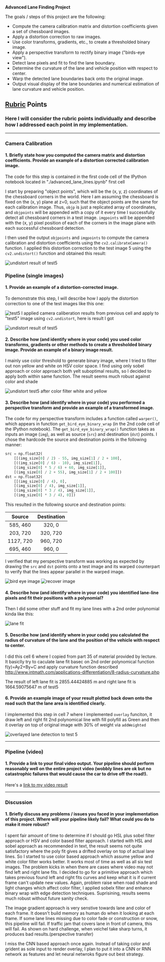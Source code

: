 **Advanced Lane Finding Project**

The goals / steps of this project are the following:

* Compute the camera calibration matrix and distortion coefficients given a set of chessboard images.
* Apply a distortion correction to raw images.
* Use color transforms, gradients, etc., to create a thresholded binary image.
* Apply a perspective transform to rectify binary image ("birds-eye view").
* Detect lane pixels and fit to find the lane boundary.
* Determine the curvature of the lane and vehicle position with respect to center.
* Warp the detected lane boundaries back onto the original image.
* Output visual display of the lane boundaries and numerical estimation of lane curvature and vehicle position.

[//]: # (Image References)

[image1]: ./examples/undistort_output.png "Undistorted"
[image2]: ./test_images/test1.jpg "Road Transformed"
[image3]: ./examples/binary_combo_example.jpg "Binary Example"
[image4]: ./examples/warped_straight_lines.jpg "Warp Example"
[image5]: ./examples/color_fit_lines.jpg "Fit Visual"
[image6]: ./examples/example_output.jpg "Output"
[image7]: ./output_images/undistort-test5.jpg "undistort-test5"
[image8]: ./test_images/test5.jpg "test5"
[image9]: ./output_images/warped-test5.jpg "warp"
[image10]: ./output_images/recover-test5.jpg "recover"
[image11]: ./output_images/color_filter.jpg "color_filter"
[image12]: ./output_images/lane_fit-test5.jpg "lane fit"
[image13]: ./output_images/plottest5.jpg "recovered test5"
[video1]: ./project_video.mp4 "Video"

## [Rubric](https://review.udacity.com/#!/rubrics/571/view) Points

### Here I will consider the rubric points individually and describe how I addressed each point in my implementation.  

---

### Camera Calibration

#### 1. Briefly state how you computed the camera matrix and distortion coefficients. Provide an example of a distortion corrected calibration image.

The code for this step is contained in the first code cell of the IPython notebook located in "./advanced_lane_lines.ipynb" first cell

I start by preparing "object points", which will be the (x, y, z) coordinates of the chessboard corners in the world. Here I am assuming the chessboard is fixed on the (x, y) plane at z=0, such that the object points are the same for each calibration image.  Thus, `objp` is just a replicated array of coordinates, and `objpoints` will be appended with a copy of it every time I successfully detect all chessboard corners in a test image.  `imgpoints` will be appended with the (x, y) pixel position of each of the corners in the image plane with each successful chessboard detection.  

I then used the output `objpoints` and `imgpoints` to compute the camera calibration and distortion coefficients using the `cv2.calibrateCamera()` function.  I applied this distortion correction to the test image 5 using the `cv2.undistort()` function and obtained this result: 

![undistort result of test5][image7]

### Pipeline (single images)

#### 1. Provide an example of a distortion-corrected image.

To demonstrate this step, I will describe how I apply the distortion correction to one of the test images like this one:

![test5][image8]
I applied camera caliberation results from previous cell and apply to "test5" image using `cv2.undistort`, here is result I got

![undistort result of test5][image7]

#### 2. Describe how (and identify where in your code) you used color transforms, gradients or other methods to create a thresholded binary image.  Provide an example of a binary image result.
I mainly use color threshold to generate binary image, where I tried to filter out non yellow and white on HSV color space. I find using only sobel approach or color approach both yelt suboptimal results, so I decided to apply both within same function. The result seems much robust against color and shade

![undistort test5 after color filter white and yellow][image11]

#### 3. Describe how (and identify where in your code) you performed a perspective transform and provide an example of a transformed image.

The code for my perspective transform includes a function called `warper()`, which appears in function `get_bird_eye_binary_wrap` (in the 2nd code cell of the IPython notebook).  The `get_bird_eye_binary_wrap()` function takes as inputs an image (`img`), as well as source (`src`) and destination (`dst`) points.  I chose the hardcode the source and destination points in the following manner:

```python
src = np.float32(
    [[(img_size[0] / 2) - 55, img_size[1] / 2 + 100],
    [((img_size[0] / 6) - 10), img_size[1]],
    [(img_size[0] * 5 / 6) + 60, img_size[1]],
    [(img_size[0] / 2 + 55), img_size[1] / 2 + 100]])
dst = np.float32(
    [[(img_size[0] / 4), 0],
    [(img_size[0] / 4), img_size[1]],
    [(img_size[0] * 3 / 4), img_size[1]],
    [(img_size[0] * 3 / 4), 0]])
```

This resulted in the following source and destination points:

| Source        | Destination   | 
|:-------------:|:-------------:| 
| 585, 460      | 320, 0        | 
| 203, 720      | 320, 720      |
| 1127, 720     | 960, 720      |
| 695, 460      | 960, 0        |

I verified that my perspective transform was working as expected by drawing the `src` and `dst` points onto a test image and its warped counterpart to verify that the lines appear parallel in the warped image.

![bird eye image][image9]
![recover image][image10]

#### 4. Describe how (and identify where in your code) you identified lane-line pixels and fit their positions with a polynomial?

Then I did some other stuff and fit my lane lines with a 2nd order polynomial kinda like this:

![lane fit][image12]

#### 5. Describe how (and identify where in your code) you calculated the radius of curvature of the lane and the position of the vehicle with respect to center.

I did this cell 6 where I copied from part 35 of material provided by lecture. It basiclly try to caculate lane fit basec on 2nd order polynomical function f(y)=Ay2+By+C and apply curvature function described http://www.intmath.com/applications-differentiation/8-radius-curvature.php

The result of left lane fit is 2855.44424885 m and right lane fit is 1664.59075647 m of test5


#### 6. Provide an example image of your result plotted back down onto the road such that the lane area is identified clearly.

I implemented this step in cell 7 where I implemented `overlay` funciton, it draw left and right fit 2nd polynomical line with fill polyfill as Green
and then it overlay on top of original image with 30% of weight via `addWeighted`

![overlayed lane detection to test 5][image13]

---

### Pipeline (video)

#### 1. Provide a link to your final video output.  Your pipeline should perform reasonably well on the entire project video (wobbly lines are ok but no catastrophic failures that would cause the car to drive off the road!).

Here's a [link to my video result](./test_video.mp4)

---

### Discussion

#### 1. Briefly discuss any problems / issues you faced in your implementation of this project.  Where will your pipeline likely fail?  What could you do to make it more robust?

I spent fair amount of time to determine if I should go HSL plus sobel filter approach or HSV and color based filter approach. I started with HSL and sobel approach as recommended in text, the result seems not quite satisfactory where the poly fit gives a drifted overlay on top of actual lane lines. So I started to use color based approach which assume yellow and white color filter works better. It works most of time as well as all six test images. The problem kicks in when there are cases where video may not find left and right lane fits. I decided to go for a primitive approach which takes previous found left and right fits curves and keep what it is if current frame can't update new values. Again, problem raise when road shade and light changes which affect color filter, I applied sobelx filter and enhance binary wrap with edge detection techniques. Suprisining, results seems much robust without future sanity check.

The image gradient approach is very senstive towards lane and color of each frame. It doesn't build memory as human do when it looking at each frame. If some lane lines missing due to color fade or construction or snow, this pipeline will fail. If traffic jam that covers lane in front of camera, this will fail. As shown on hard challenge, when veichel take sharp turns, it produces bad results.(perspective transfer)

I miss the CNN based approach once again. Instead of taking color and grident as sole input to render overlay, I plan to put it into a CNN or RNN network as features and let neural netwroks figure out best strategy.

